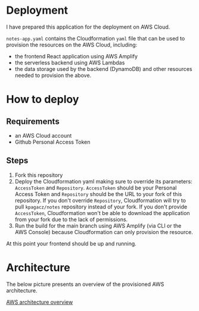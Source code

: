 # Deployment
I have prepared this application for the deployment on AWS Cloud.

`notes-app.yaml` contains the Cloudformation `yaml` file that can be used to provision the resources on the AWS Cloud, including:
* the frontend React application using AWS Amplify
* the serverless backend using AWS Lambdas
* the data storage used by the backend (DynamoDB)
and other resources needed to provision the above.

# How to deploy
## Requirements
* an AWS Cloud account
* Github Personal Access Token

## Steps
1. Fork this repository
2. Deploy the Cloudformation yaml making sure to override its parameters: `AccessToken` and `Repository`. `AccessToken`
should be your Personal Access Token and `Repository` should be the URL to your fork of this repository.
If you don't override `Repository`, Cloudformation will try to pull `kpagacz/notes` repository instead of your fork.
If you don't provide `AccessToken`, Cloudformation won't be able to download the application from your fork due to the lack of
permissions.
3. Run the build for the main branch using AWS Amplify (via CLI or the AWS Console) because Cloudformation can only provision the resource.

At this point your frontend should be up and running.

# Architecture
The below picture presents an overview of the provisioned AWS architecture.

[AWS architecture overview]("aws-architecture.png)
